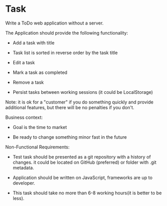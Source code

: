 # Task

Write a ToDo web application without a server.

The Application should provide the following functionality:

* Add a task with title

* Task list is sorted in reverse order by the task title

* Edit a task

* Mark a task as completed

* Remove a task

* Persist tasks between working sessions (it could be LocalStorage)

Note: it is ok for a "customer" if you do something quickly and provide additional features, but there will be no penalties if you don't.

Business context:

* Goal is the time to market

* Be ready to change something minor fast in the future

Non-Functional Requirements:

* Test task should be presented as a git repository with a history of changes. it could be located on GitHub (preferred) or folder with .git metadata.

* Application should be written on JavaScript, frameworks are up to developer.

* This task should take no more than 6-8 working hours(it is better to be less).